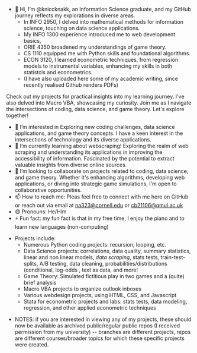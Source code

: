 - 👋 Hi, I’m @kniccknakk, an Information Science graduate, and my GitHub journey reflects my explorations in diverse areas.
   - In INFO 2950, I delved into mathematical methods for information science, touching on data science applications.
   - My INFO 1300 experience introduced me to web development basics,
   - ORIE 4350 broadened my understandings of game theory.
   - CS 1110 equipped me with Python skills and foundational algorithms.
   - ECON 3120, I learned econometric techniques, from regression models to instrumental variables, enhancing my skills in both statistcis and econometrics.
   - (I have also uploaded here some of my academic writing, since recently realised Github renders PDFs)
  
Check out my projects for practical insights into my learning journey. I've also delved into Macro VBA, showcasing my curiosity. Join me as I navigate the intersections of coding, data science, and game theory. Let's explore together!
- 👀 I’m interested in Exploring new coding challenges, data science applications, and game theory concepts. I have a keen interest in the intersections of technology and its diverse applications.
- 🌱 I’m currently learning about webscraping! Exploring the realm of web scraping and understanding its applications in improving the accessibility of information. Fascinated by the potential to extract valuable insights from diverse online sources.
- 💞️ I’m looking to collaborate on projects related to coding, data science, and game theory. Whether it's enhancing algorithms, developing web applications, or diving into strategic game simulations, I'm open to collaborative opportunities.
- 📫 How to reach me: Pleas feel free to connect with me here on GitHub or reach out via email at na323@cornell.edu or cb21106@qmul.ac.uk 
- 😄 Pronouns: He/Him
- ⚡ Fun fact: my fun fact is that in my free time, I enjoy the piano and to learn new languages (non-computing)
* Projects include:
   * Numerous Python coding projects: recursion, looping, etc.
   * Data Science projects: correlations, data quality, summary statistics, linear and non linear models, *data scraping*, stats tests, train-test-splits, A/B testing, data cleaning, probabilities/distributions (conditional, log-odds , text as data, and more!
   * Game Theory: Simulated fictitious play in two games and a (quite) brief analysis
   * Macro VBA projects to organize outlook inboxes
   * Various webdesign projects, using HTML, CSS, and Javascript
   * Stata for econometric projects and labs: stats tests, data modeling, regression, and other applied econometric techniques
  
- NOTES: if you are interested in viewing any of my projects, these should now be available as archived public/regular public repos (I received permission from my university) -- branches are different projects, repos are different courses/broader topics for which these specific projects were created.

<!---
kniccknakk/kniccknakk is a ✨ special ✨ repository because its `README.md` (this file) appears on your GitHub profile.
You can click the Preview link to take a look at your changes.
--->
